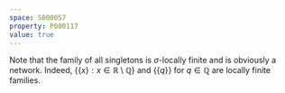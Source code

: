 ```yaml
---
space: S000057
property: P000117
value: true
---
```


Note that the family of all singletons is $\sigma$-locally finite and is obviously a network. Indeed, $\{\{x\}: x\in\mathbb R\setminus \mathbb Q\}$ and $\{ \{q\} \}$ for $q\in\mathbb Q$ are locally finite families.
